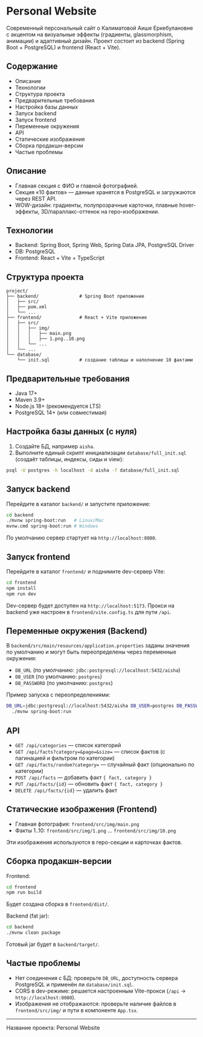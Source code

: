 # Personal Website

Современный персональный сайт о Калиматовой Аише Еркебулановне с акцентом на визуальные эффекты (градиенты, glassmorphism, анимации) и адаптивный дизайн. Проект состоит из backend (Spring Boot + PostgreSQL) и frontend (React + Vite).

## Содержание
- Описание
- Технологии
- Структура проекта
- Предварительные требования
- Настройка базы данных
- Запуск backend
- Запуск frontend
- Переменные окружения
- API
- Статические изображения
- Сборка продакшн-версии
- Частые проблемы

## Описание
- Главная секция с ФИО и главной фотографией.
- Секция «10 фактов» — данные хранятся в PostgreSQL и загружаются через REST API.
- WOW-дизайн: градиенты, полупрозрачные карточки, плавные hover-эффекты, 3D/параллакс-оттенок на геро-изображении.

## Технологии
- Backend: Spring Boot, Spring Web, Spring Data JPA, PostgreSQL Driver
- DB: PostgreSQL
- Frontend: React + Vite + TypeScript

## Структура проекта
```
project/
├── backend/               # Spring Boot приложение
│   ├── src/
│   ├── pom.xml
│   └── ...
├── frontend/              # React + Vite приложение
│   ├── src/
│   │   ├── img/
│   │   │   ├── main.png
│   │   │   ├── 1.png..10.png
│   │   └── ...
│   └── ...
└── database/
    └── init.sql           # создание таблицы и наполнение 10 фактами
```

## Предварительные требования
- Java 17+
- Maven 3.9+
- Node.js 18+ (рекомендуется LTS)
- PostgreSQL 14+ (или совместимая)

## Настройка базы данных (с нуля)
1) Создайте БД, например `aisha`.
2) Выполните единый скрипт инициализации `database/full_init.sql` (создаёт таблицы, индексы, сиды и view):

```bash
psql -U postgres -h localhost -d aisha -f database/full_init.sql
```

## Запуск backend
Перейдите в каталог `backend/` и запустите приложение:
```bash
cd backend
./mvnw spring-boot:run   # Linux/Mac
mvnw.cmd spring-boot:run # Windows
```
По умолчанию сервер стартует на `http://localhost:8080`.

## Запуск frontend
Перейдите в каталог `frontend/` и поднимите dev-сервер Vite:
```bash
cd frontend
npm install
npm run dev
```
Dev-сервер будет доступен на `http://localhost:5173`. Прокси на backend уже настроен в `frontend/vite.config.ts` для пути `/api`.

## Переменные окружения (Backend)
В `backend/src/main/resources/application.properties` заданы значения по умолчанию и могут быть переопределены через переменные окружения:
- `DB_URL` (по умолчанию: `jdbc:postgresql://localhost:5432/aisha`)
- `DB_USER` (по умолчанию: `postgres`)
- `DB_PASSWORD` (по умолчанию: `postgres`)

Пример запуска с переопределениями:
```bash
DB_URL=jdbc:postgresql://localhost:5432/aisha DB_USER=postgres DB_PASSWORD=secret \
  ./mvnw spring-boot:run
```

## API
- `GET /api/categories` — список категорий
- `GET /api/facts?category=&page=&size=` — список фактов (с пагинацией и фильтром по категории)
- `GET /api/facts/random?category=` — случайный факт (опционально по категории)
- `POST /api/facts` — добавить факт `{ fact, category }`
- `PUT /api/facts/{id}` — обновить факт `{ fact, category }`
- `DELETE /api/facts/{id}` — удалить факт

## Статические изображения (Frontend)
- Главная фотография: `frontend/src/img/main.png`
- Факты 1..10: `frontend/src/img/1.png` … `frontend/src/img/10.png`

Эти изображения используются в геро-секции и карточках фактов.

## Сборка продакшн-версии
Frontend:
```bash
cd frontend
npm run build
```
Будет создана сборка в `frontend/dist/`.

Backend (fat jar):
```bash
cd backend
./mvnw clean package
```
Готовый jar будет в `backend/target/`.

## Частые проблемы
- Нет соединения с БД: проверьте `DB_URL`, доступность сервера PostgreSQL и применён ли `database/init.sql`.
- CORS в dev-режиме: решается настроенным Vite-прокси (`/api` → `http://localhost:8080`).
- Изображения не отображаются: проверьте наличие файлов в `frontend/src/img/` и пути в компоненте `App.tsx`.

---
Название проекта: Personal Website
